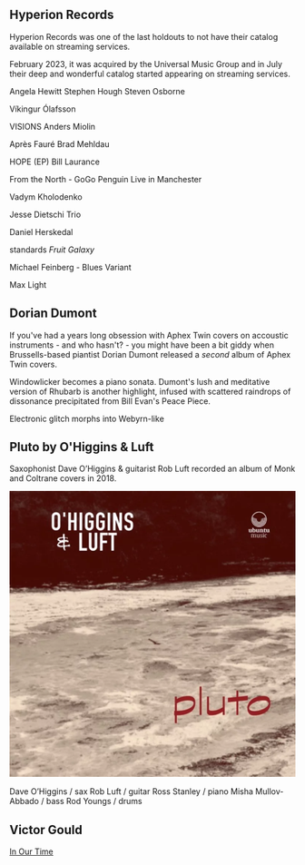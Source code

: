 
## Hyperion Records

Hyperion Records was one of the last holdouts to not have their catalog available on streaming services.

February 2023, it was acquired by the Universal Music Group and in July their deep and wonderful catalog started appearing on streaming services.

Angela Hewitt
Stephen Hough
Steven Osborne



Víkingur Ólafsson

VISIONS
Anders Miolin

Après Fauré
Brad Mehldau

HOPE (EP)
Bill Laurance

From the North - GoGo Penguin Live in Manchester

Vadym Kholodenko

Jesse Dietschi Trio

Daniel Herskedal

standards _Fruit Galaxy_

Michael Feinberg - Blues Variant

Max Light

## Dorian Dumont

If you've had a years long obsession with Aphex Twin covers on accoustic instruments - and who hasn't? - you might have been a bit giddy when Brussells-based piantist Dorian Dumont released a _second_ album of Aphex Twin covers.

Windowlicker becomes a piano sonata. Dumont's lush and meditative version of Rhubarb is another highlight, infused with scattered raindrops of dissonance precipitated from Bill Evan's Peace Piece.

Electronic glitch morphs into Webyrn-like

## Pluto by O'Higgins & Luft

Saxophonist Dave O’Higgins & guitarist Rob Luft recorded an album of Monk and Coltrane covers in 2018.

![Pluto by O'Higgins & Luft](../images/pluto-ohiggins-and-luft.png)

Dave O’Higgins / sax
Rob Luft / guitar
Ross Stanley / piano
Misha Mullov-Abbado / bass
Rod Youngs / drums

## Victor Gould

[In Our Time][4]



[1]: https://www.gregreitan.com/
[2]: https://sunnysiderecords.com/site/release_detail?id=1208
[3]: https://www.daveohiggins.com/ohiggins-luft
[4]: https://www.victorgouldmusic.com/product/In-Our-Time
